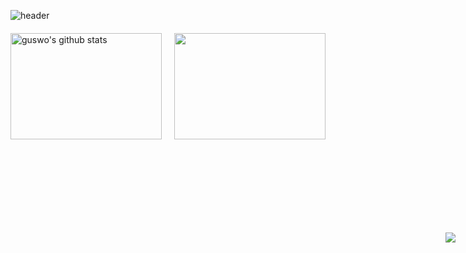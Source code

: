 <!--
**guswo4324/guswo4324** is a ✨ _special_ ✨ repository because its `README.md` (this file) appears on your GitHub profile.

Here are some ideas to get you started:

- 🔭 I’m currently working on ...
- 🌱 I’m currently learning ...
- 👯 I’m looking to collaborate on ...
- 🤔 I’m looking for help with ...
- 💬 Ask me about ...
- 📫 How to reach me: ...
- 😄 Pronouns: ...
- ⚡ Fun fact: ...
-->

![header](https://capsule-render.vercel.app/api?type=waving&color=gradient&height=200&section=header&text=코린이&fontSize=60)

<div style="display: flex; justify-content: space-between; align-items: flex-start; gap: 20px; width: 100%; margin-top: 20px;">
  <a href="https://github.com/guswo4324" style="flex: 1; min-width: 48%;">
    <img style="height:170px; width: 100%;" src="https://github-readme-stats.vercel.app/api?username=guswo4324&show_icons=true&include_all_commits=true&theme=nord&hide_border=true" alt="guswo's github stats" />
  </a>

  <a href="https://github.com/guswo4324" style="flex: 1; min-width: 48%;">
    <img style="height:170px; width: 100%;" src="https://github-readme-stats.vercel.app/api/top-langs/?username=guswo4324&layout=compact&theme=nord&hide_border=true" />
  </a>
</div>

<a href="https://solved.ac/guswo4324/" style="position: absolute; right: 20px; top: 420px;">
  <img style="height: auto; max-height: 170px;" src="http://mazassumnida.wtf/api/v2/generate_badge?boj=guswo4324" />
</a>


